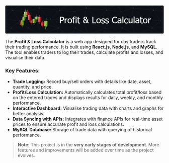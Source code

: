 ![Header](./github-header-image.png)

The **Profit & Loss Calculator** is a web app designed for day traders track their trading performance. It is built using **React.js**, **Node.js**, and **MySQL**. The tool enables traders to log their trades, calculate profits and losses, and visualise their data. 

### Key Features:
- **Trade Logging:** Record buy/sell orders with details like date, asset, quantity, and price.
- **Profit/Loss Calculation:** Automatically calculates total profit/loss based on the entered trades and displays results for daily, weekly, and monthly performance.
- **Interactive Dashboard:** Visualise trading data with charts and graphs for better analysis.
- **Data Syncing with APIs:** Integrates with finance APIs for real-time asset prices to ensure accurate profit and loss calculations.
- **MySQL Database:** Storage of trade data with querying of historical performance.

> **Note:** This project is in the **very early stages of development**. More features and improvements will be added over time as the project evolves.
